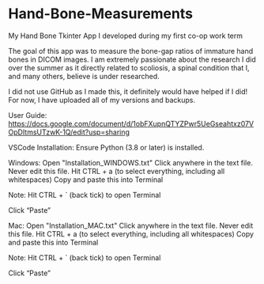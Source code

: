 # Hand-Bone-Measurements
My Hand Bone Tkinter App I developed during my first co-op work term

The goal of this app was to measure the bone-gap ratios of immature hand bones in DICOM images.
I am extremely passionate about the research I did over the summer as it directly related to scoliosis,
a spinal condition that I, and many others, believe is under researched.

I did not use GitHub as I made this, it definitely would have helped if I did!
For now, I have uploaded all of my versions and backups.

User Guide: https://docs.google.com/document/d/1obFXupnQTYZPwr5UeGseahtxz07VOpDItmsUTzwK-1Q/edit?usp=sharing 

VSCode Installation:
Ensure Python (3.8 or later) is installed.

Windows:
Open "Installation_WINDOWS.txt"
Click anywhere in the text file. Never edit this file.
Hit CTRL + a (to select everything, including all whitespaces)
Copy and paste this into Terminal


Note: Hit CTRL + ` (back tick) to open Terminal

Click “Paste”


Mac:
Open "Installation_MAC.txt"
Click anywhere in the text file. Never edit this file.
Hit CTRL + a (to select everything, including all whitespaces)
Copy and paste this into Terminal

Note: Hit CTRL + ` (back tick) to open Terminal

Click “Paste” 



